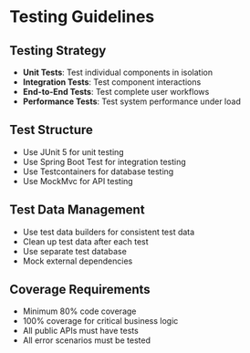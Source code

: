 # Testing Guidelines

## Testing Strategy
- **Unit Tests**: Test individual components in isolation
- **Integration Tests**: Test component interactions
- **End-to-End Tests**: Test complete user workflows
- **Performance Tests**: Test system performance under load

## Test Structure
- Use JUnit 5 for unit testing
- Use Spring Boot Test for integration testing
- Use Testcontainers for database testing
- Use MockMvc for API testing

## Test Data Management
- Use test data builders for consistent test data
- Clean up test data after each test
- Use separate test database
- Mock external dependencies

## Coverage Requirements
- Minimum 80% code coverage
- 100% coverage for critical business logic
- All public APIs must have tests
- All error scenarios must be tested
